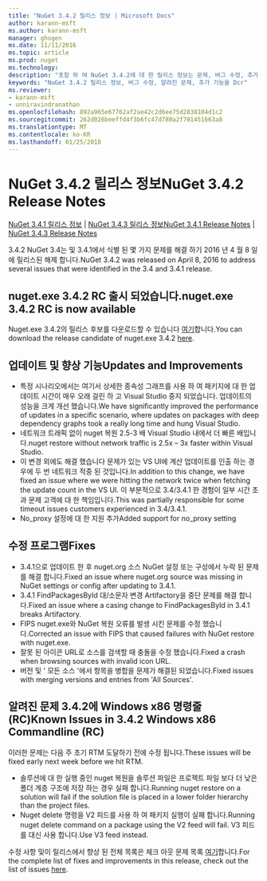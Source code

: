 ```yaml
---
title: "NuGet 3.4.2 릴리스 정보 | Microsoft Docs"
author: karann-msft
ms.author: karann-msft
manager: ghogen
ms.date: 11/11/2016
ms.topic: article
ms.prod: nuget
ms.technology: 
description: "포함 하 여 NuGet 3.4.2에 대 한 릴리스 정보는 문제, 버그 수정, 추가 된 기능 및 Dcr 알려져 있습니다."
keywords: "NuGet 3.4.2 릴리스 정보, 버그 수정, 알려진 문제, 추가 기능을 Dcr"
ms.reviewer:
- karann-msft
- unniravindranathan
ms.openlocfilehash: 892a965e67762af2ae42c2d6ee75d2838104d1c2
ms.sourcegitcommit: 262d026beeffd4f3b6fc47d780a2f701451663a8
ms.translationtype: MT
ms.contentlocale: ko-KR
ms.lasthandoff: 01/25/2018
---
```

# <a name="nuget-342-release-notes"></a><span data-ttu-id="e9564-104">NuGet 3.4.2 릴리스 정보</span><span class="sxs-lookup"><span data-stu-id="e9564-104">NuGet 3.4.2 Release Notes</span></span>

<span data-ttu-id="e9564-105">[NuGet 3.4.1 릴리스 정보](../release-notes/nuget-3.4.1.md) | [NuGet 3.4.3 릴리스 정보](../release-notes/nuget-3.4.3.md)</span><span class="sxs-lookup"><span data-stu-id="e9564-105">[NuGet 3.4.1 Release Notes](../release-notes/nuget-3.4.1.md) | [NuGet 3.4.3 Release Notes](../release-notes/nuget-3.4.3.md)</span></span>

<span data-ttu-id="e9564-106">3.4.2 NuGet 3.4는 및 3.4.1에서 식별 된 몇 가지 문제를 해결 하기 2016 년 4 월 8 일에 릴리스된 해제 합니다.</span><span class="sxs-lookup"><span data-stu-id="e9564-106">NuGet 3.4.2 was released on April 8, 2016 to address several issues that were identified in the 3.4 and 3.4.1 release.</span></span>

## <a name="nugetexe-342-rc-is-now-available"></a><span data-ttu-id="e9564-107">nuget.exe 3.4.2 RC 출시 되었습니다.</span><span class="sxs-lookup"><span data-stu-id="e9564-107">nuget.exe 3.4.2 RC is now available</span></span>

<span data-ttu-id="e9564-108">Nuget.exe 3.4.2의 릴리스 후보를 다운로드할 수 있습니다 [여기](https://dist.nuget.org/index.html)합니다.</span><span class="sxs-lookup"><span data-stu-id="e9564-108">You can download the release candidate of nuget.exe 3.4.2 [here](https://dist.nuget.org/index.html).</span></span>

## <a name="updates-and-improvements"></a><span data-ttu-id="e9564-109">업데이트 및 향상 기능</span><span class="sxs-lookup"><span data-stu-id="e9564-109">Updates and Improvements</span></span>

* <span data-ttu-id="e9564-110">특정 시나리오에서는 여기서 상세한 종속성 그래프를 사용 하 여 패키지에 대 한 업데이트 시간이 매우 오래 걸린 하 고 Visual Studio 중지 되었습니다. 업데이트의 성능을 크게 개선 했습니다.</span><span class="sxs-lookup"><span data-stu-id="e9564-110">We have significantly improved the performance of updates in a specific scenario, where updates on packages with deep dependency graphs took a really long time and hung Visual Studio.</span></span>
* <span data-ttu-id="e9564-111">네트워크 트래픽 없이 nuget 복원 2.5-3 배 Visual Studio 내에서 더 빠른 배입니다.</span><span class="sxs-lookup"><span data-stu-id="e9564-111">nuget restore without network traffic is 2.5x – 3x faster within Visual Studio.</span></span>
* <span data-ttu-id="e9564-112">이 변경 외에도 해결 했습니다 문제가 있는 VS UI에 계산 업데이트를 인출 하는 경우에 두 번 네트워크 적중 된 것입니다.</span><span class="sxs-lookup"><span data-stu-id="e9564-112">In addition to this change, we have fixed an issue where we were hitting the network twice when fetching the update count in the VS UI.</span></span> <span data-ttu-id="e9564-113">이 부분적으로 3.4/3.4.1 한 경험이 일부 시간 초과 문제 고객에 대 한 책임입니다.</span><span class="sxs-lookup"><span data-stu-id="e9564-113">This was partially responsible for some timeout issues customers experienced in 3.4/3.4.1.</span></span>
* <span data-ttu-id="e9564-114">No_proxy 설정에 대 한 지원 추가</span><span class="sxs-lookup"><span data-stu-id="e9564-114">Added support for no_proxy setting</span></span>

## <a name="fixes"></a><span data-ttu-id="e9564-115">수정 프로그램</span><span class="sxs-lookup"><span data-stu-id="e9564-115">Fixes</span></span>

* <span data-ttu-id="e9564-116">3.4.1으로 업데이트 한 후 nuget.org 소스 NuGet 설정 또는 구성에서 누락 된 문제를 해결 합니다.</span><span class="sxs-lookup"><span data-stu-id="e9564-116">Fixed an issue where nuget.org source was missing in NuGet settings or config after updating to 3.4.1.</span></span>
* <span data-ttu-id="e9564-117">3.4.1 FindPackagesById 대/소문자 변경 Artifactory을 중단 문제를 해결 합니다.</span><span class="sxs-lookup"><span data-stu-id="e9564-117">Fixed an issue where a casing change to FindPackagesById in 3.4.1 breaks Artifactory.</span></span>
* <span data-ttu-id="e9564-118">FIPS nuget.exe와 NuGet 복원 오류를 발생 시킨 문제를 수정 했습니다.</span><span class="sxs-lookup"><span data-stu-id="e9564-118">Corrected an issue with FIPS that caused failures with NuGet restore with nuget.exe.</span></span>
* <span data-ttu-id="e9564-119">잘못 된 아이콘 URL로 소스를 검색할 때 충돌을 수정 했습니다.</span><span class="sxs-lookup"><span data-stu-id="e9564-119">Fixed a crash when browsing sources with invalid icon URL.</span></span>
* <span data-ttu-id="e9564-120">버전 및 ' 모든 소스 '에서 항목을 병합을 문제가 해결된 되었습니다.</span><span class="sxs-lookup"><span data-stu-id="e9564-120">Fixed issues with merging versions and entries from 'All Sources'.</span></span>

## <a name="known-issues-in-342-windows-x86-commandline-rc"></a><span data-ttu-id="e9564-121">알려진 문제 3.4.2에 Windows x86 명령줄 (RC)</span><span class="sxs-lookup"><span data-stu-id="e9564-121">Known Issues in 3.4.2 Windows x86 Commandline (RC)</span></span>

<span data-ttu-id="e9564-122">이러한 문제는 다음 주 초기 RTM 도달하기 전에 수정 됩니다.</span><span class="sxs-lookup"><span data-stu-id="e9564-122">These issues will be fixed early next week before we hit RTM.</span></span>

*  <span data-ttu-id="e9564-123">솔루션에 대 한 실행 중인 nuget 복원을 솔루션 파일은 프로젝트 파일 보다 더 낮은 폴더 계층 구조에 저장 하는 경우 실패 합니다.</span><span class="sxs-lookup"><span data-stu-id="e9564-123">Running nuget restore on a solution will fail if the solution file is placed in a lower folder hierarchy than the project files.</span></span>
*  <span data-ttu-id="e9564-124">Nuget delete 명령을 V2 피드를 사용 하 여 패키지 실행이 실패 합니다.</span><span class="sxs-lookup"><span data-stu-id="e9564-124">Running nuget delete command on a package using the V2 feed will fail.</span></span> <span data-ttu-id="e9564-125">V3 피드를 대신 사용 합니다.</span><span class="sxs-lookup"><span data-stu-id="e9564-125">Use V3 feed instead.</span></span>


<span data-ttu-id="e9564-126">수정 사항 및이 릴리스에서 향상 된 전체 목록은 체크 아웃 문제 목록 [여기](https://github.com/NuGet/Home/issues?utf8=%E2%9C%93&q=is%3Aissue+milestone%3A3.4.2++is%3Aclosed+)합니다.</span><span class="sxs-lookup"><span data-stu-id="e9564-126">For the complete list of fixes and improvements in this release, check out the list of issues [here](https://github.com/NuGet/Home/issues?utf8=%E2%9C%93&q=is%3Aissue+milestone%3A3.4.2++is%3Aclosed+).</span></span>